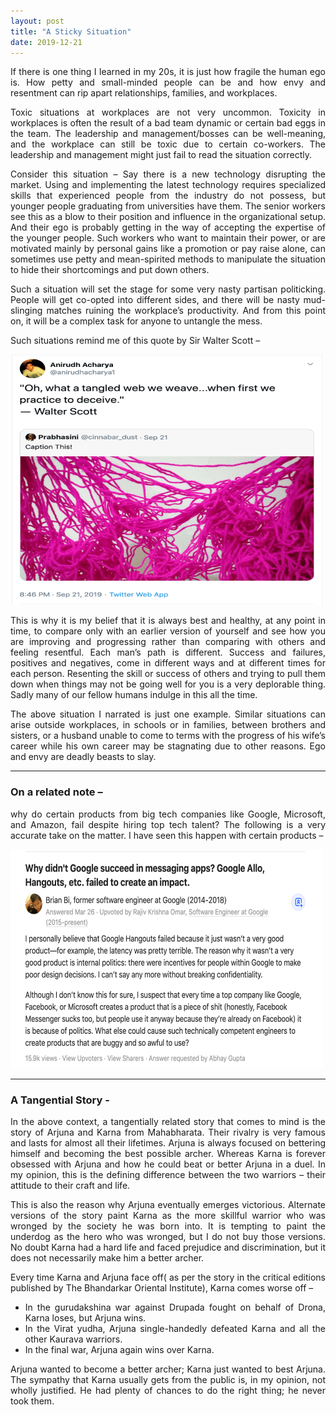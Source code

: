 ```yaml
---
layout: post
title: "A Sticky Situation"
date: 2019-12-21
---
```


<style>body {text-align: justify}</style>

If there is one thing I learned in my 20s, it is just how fragile the human ego is. How petty and small-minded people can be and how envy and resentment can rip apart relationships, families, and workplaces.

Toxic situations at workplaces are not very uncommon. Toxicity in workplaces is often the result of a bad team dynamic or certain bad eggs in the team. The leadership and management/bosses can be well-meaning, and the workplace can still be toxic due to certain co-workers. The leadership and management might just fail to read the situation correctly.

Consider this situation – Say there is a new technology disrupting the market. Using and implementing the latest technology requires specialized skills that experienced people from the industry do not possess, but younger people graduating from universities have them. The senior workers see this as a blow to their position and influence in the organizational setup. And their ego is probably getting in the way of accepting the expertise of the younger people. Such workers who want to maintain their power, or are motivated mainly by personal gains like a promotion or pay raise alone, can sometimes use petty and mean-spirited methods to manipulate the situation to hide their shortcomings and put down others.

Such a situation will set the stage for some very nasty partisan politicking. People will get co-opted into different sides, and there will be nasty mud-slinging matches ruining the workplace’s productivity. And from this point on, it will be a complex task for anyone to untangle the mess.

Such situations remind me of this quote by Sir Walter Scott –

<img src="/images/tangled-web.png" alt="tangled-web-quote" style="height: 400px; width:500px;"/>

This is why it is my belief that it is always best and healthy, at any point in time, to compare only with an earlier version of yourself and see how you are improving and progressing rather than comparing with others and feeling resentful. Each man’s path is different. Success and failures, positives and negatives, come in different ways and at different times for each person. Resenting the skill or success of others and trying to pull them down when things may not be going well for you is a very deplorable thing. Sadly many of our fellow humans indulge in this all the time.

The above situation I narrated is just one example. Similar situations can arise outside workplaces, in schools or in families, between brothers and sisters, or a husband unable to come to terms with the progress of his wife’s career while his own career may be stagnating due to other reasons. Ego and envy are deadly beasts to slay.

*********

### On a related note – 

why do certain products from big tech companies like Google, Microsoft, and Amazon, fail despite hiring top tech talent? The following is a very accurate take on the matter. I have seen this happen with certain products –

<img src="/images/failed-product.png" alt="failed-product" style="height: 350px; width:500px;"/>

*********

### A Tangential Story -

In the above context, a tangentially related story that comes to mind is the story of Arjuna and Karna from Mahabharata. Their rivalry is very famous and lasts for almost all their lifetimes. Arjuna is always focused on bettering himself and becoming the best possible archer. Whereas Karna is forever obsessed with Arjuna and how he could beat or better Arjuna in a duel. In my opinion, this is the defining difference between the two warriors – their attitude to their craft and life.

This is also the reason why Arjuna eventually emerges victorious. Alternate versions of the story paint Karna as the more skillful warrior who was wronged by the society he was born into. It is tempting to paint the underdog as the hero who was wronged, but I do not buy those versions. No doubt Karna had a hard life and faced prejudice and discrimination, but it does not necessarily make him a better archer.

Every time Karna and Arjuna face off( as per the story in the critical editions published by The Bhandarkar Oriental Institute), Karna comes worse off –

- In the gurudakshina war against Drupada fought on behalf of Drona, Karna loses, but Arjuna wins.
- In the Virat yudha, Arjuna single-handedly defeated Karna and all the other Kaurava warriors.
- In the final war, Arjuna again wins over Karna.

Arjuna wanted to become a better archer; Karna just wanted to best Arjuna. The sympathy that Karna usually gets from the public is, in my opinion, not wholly justified. He had plenty of chances to do the right thing; he never took them.